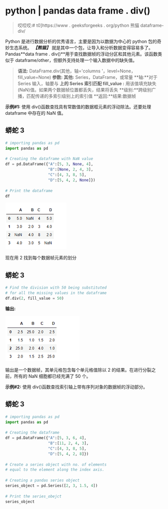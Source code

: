 # python | pandas data frame . div()

> 哎哎哎:# t0]https://www . geeksforgeeks . org/python 熊猫 dataframe-div/

Python 是进行数据分析的优秀语言，主要是因为以数据为中心的 python 包的奇妙生态系统。 ***【熊猫】*** 就是其中一个包，让导入和分析数据变得容易多了。
Pandas**data frame . div()**用于查找数据帧的浮动分区和其他元素。该函数类似于 dataframe/other，但额外支持处理一个输入数据中的缺失值。

> **语法:** DataFrame.div(其他，轴='columns '，level=None，fill_value=None)
> **参数:**
> **其他:** Series，DataFrame，或常量
> **轴:**对于 Series 输入，轴要与
> **上的 Series 索引匹配 fill_value :** 用该值填充缺失(NaN)值。如果两个数据帧位置都丢失，结果将丢失
> **级别:**跨级别广播，匹配传递的多索引级别上的索引值
> **返回:**结果:数据帧

**示例#1:** 使用 div()函数查找具有常数值的数据框元素的浮动除法。还要处理 dataframe 中存在的 NaN 值。

## 蟒蛇 3

```py
# importing pandas as pd
import pandas as pd

# Creating the dataframe with NaN value
df = pd.DataFrame({"A":[5, 3, None, 4],
                   "B":[None, 2, 4, 3],
                   "C":[4, 3, 8, 5],
                   "D":[5, 4, 2, None]})

# Print the dataframe
df
```

![](img/e4282abbceab63dafb1bc2a9303bf1b1.png)

现在用 2
找到每个数据帧元素的划分

## 蟒蛇 3

```py
# Find the division with 50 being substituted
# for all the missing values in the dataframe
df.div(2, fill_value = 50)
```

**输出:**

![](img/095b4ef25c7b934330237d387b0c4c09.png)

输出是一个数据帧，其单元格包含每个单元格值除以 2 的结果。在进行分裂之前，所有的 NaN 细胞都已经充满了 50 个。

**示例#2:** 使用 div()函数查找索引轴上带有序列对象的数据帧的浮动部分。

## 蟒蛇 3

```py
# importing pandas as pd
import pandas as pd

# Creating the dataframe
df = pd.DataFrame({"A":[5, 3, 6, 4],
                   "B":[11, 2, 4, 3],
                   "C":[4, 3, 8, 5],
                   "D":[5, 4, 2, 8]})

# Create a series object with no. of elements
# equal to the element along the index axis.

# Creating a pandas series object
series_object = pd.Series([2, 3, 1.5, 4])

# Print the series_obejct
series_object
```